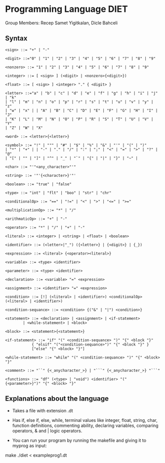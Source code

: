 # Programming Language DIET
Group Members: Recep Samet Yigitkalan, Dicle Bahceli


## Syntax
```
<sign> ::= "+" | "-"

<digit> ::="0" | "1" | "2" | "3" | "4" | "5" | "6" | "7" | "8" | "9"

<nonzero> ::= "1" | "2" | "3" | "4" | "5" | "6" | "7" | "8" | "9"

<integer> ::= [ <sign> ] (<digit> | <nonzero>{<digit>}) 

<float> ::= [ <sign> ] <integer> "." { <digit> }

<letter> ::="a" | "b" | "c" | "d" | "e" | "f" | "g" | "h" | "i" | "j" | "k" 
| "l" | "m" | "n" | "o" | "p" | "r" | "s" | "t" | "u" | "v" | "y" | "z" 
| "w" | "x" | | "A" | "B" | "C" | "D" | "E" | "F" | "G" | "H" | "I" | "J" 
| "K" | "L" | "M" | "N" | "O" | "P" | "R" | "S" | "T" | "U" | "V" | "Y" 
| "Z" | "W" | "X"

<word> ::= <letter>{<letter>}

<symbol> ::= "!" | """ | "#" | "$" | "%" | "&" | "'" | "(" | ")" 
| "*" | "+" | | "-" | "." | "/" | ":" | ";" | "<" | "=" | ">" | "?" | "@" 
| "[" | "" | "]" | "^" | "_" | "`" | "{" | "|" | "}" | "~" | 

<char> ::= "'"<any_character>"'"

<string> ::= '"'{<character>}'"'

<boolean> ::= "true" | "false"

<type> ::= "int" | "flt" | "boo" | "str" | "chr"

<conditionalOp> ::= "==" | "!=" | "<" | ">" | "<=" | ">="

<multiplicationOp> ::= "*" | "/"

<arithmaticOp> ::= "+" | "-"

<operator> ::= "*" | "/" | "+" | "-"

<literal> ::= <integer> | <string> | <float> | <boolean>

<identifier> ::= (<letter>|"_") ({<letter>} | {<digit>} | {_})

<expression> ::= <literal> {<operator><literal>}

<variable> ::= <type> <identifier>

<parameter> ::= <type> <identifier>

<declaration> ::= <variable> "=" <expression>

<assignment> ::= <identifier> "=" <expression>

<condition> ::= [!] (<literal> | <identifier>) <conditionalOp> (<literal> | <identifier>) 

<condition-sequance> ::= <condition> {("&" | "|") <condition>} 

<statement> ::= <declaration> | <assignment> | <if-statement> 
        | <while-statement> | <block> 

<block> ::= <statement>{<statement>}

<if-statement> ::= "if" "(" <condition-sequance> ")" "{" <block "}" 
			{ "elsif" "("<condition-sequance>")" "{" <block "}" }
			["else" "{" <block> "}"]

<while-statement> ::= "while" "(" <condition-sequance> ")" "{" <block> "}"

<comment> ::= "``" {<_anycharacter_>} | "```" {<_anycharacter_>} "```"

<functions> ::= "df" (<type> | "void") <identifier> "("{<parameter>}")" "{" <block> "}"
```
## Explanations about the language

- Takes a file with extension .dt
- Has if, else if, else, while, terminal values like integer, float, string, char, function definitions, commenting ability, declaring variables, comparing operators, & and | logic operators.

- You can run your program by running the makefile and giving it to myprog as input:

make
./diet < exampleprog1.dt
